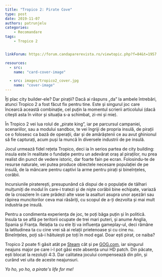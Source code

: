 ```yaml
---
title: "Tropico 2: Pirate Cove"
type: post
date: 2019-11-07
authors: patrunjelu
categories:
    - Recomandare
tags:
    - Tropico 2


linkForum: https://forum.candaparerevista.ro/viewtopic.php?f=84&t=1957

resources:
  - src: 
    name: "card-cover-image"

  - src: images/tropico2_cover.jpg
    name: "cover-image"
---
```


Îți plac city builder-ele? Dar pirații? Dacă ai răspuns „da” la ambele întrebări, atunci Tropico 2 a fost făcut fix pentru tine. Este și singurul joc care încearcă această combinație, cel puțin la momentul scrierii articolului (dacă citești asta în viitor și situația s-a schimbat, zi-mi și mie).

În Tropico 2 vei lua rolul de „pirate king”, iar pe parcursul campaniei, scenariilor, sau a modului sandbox, te vei îngriji de propria insulă, de pirații ce o folosesc ca bază de operații, dar și de amărăștenii ce au avut ghinionul să fie capturați, acum puși la muncă în diversele industrii de pe insulă.

Jocul urmează fidel rețeta Tropico, deci ia în serios partea de city building: insula este în realitate o fundație pentru un adevărat oraș al piraților, nu prea realist din punct de vedere istoric, dar foarte fain pe ecran. Folosindu-te de resurse naturale, vei putea produce obiectele necesare populației de pe insulă, de la mâncare pentru captivi la arme pentru pirați și bineînțeles, corăbii.

Incursiunile piraterești, presupunând că dispui de o populație de tâlhari mulțumiți de modul în care-i tratezi și de niște corăbii bine echipate, variază de la croaziere în care prădezi alte vase la asalturi asupra unor așezări sau răpirea muncitorilor ceva mai răsăriți, cu scopul de a-ți dezvolta și mai mult industria pe insulă.

Pentru a condimenta experiența de joc, te poți băga puțin și în politică. Insula ta se află pe teritorii ocupate de trei mari puteri, și anume Anglia, Spania și Franța. Relația ta cu ele îți va influența gameplay-ul, deci rămâne la latitudinea ta cu cine vrei să ai relații prietenoase și cu cine nu. Bineînțeles, poți să-i hăituiești pe toți în mod egal. Doar ești pirat, ce naiba?

Tropico 2 poate fi găsit atât pe [Steam](https://store.steampowered.com/app/33520/Tropico_Reloaded/) cât și pe [GOG.com](https://www.gog.com/game/tropico_reloaded), iar singurul neajuns major pe care i-l pot găsi este absența unui HD patch. Din păcate, ești blocat la rezoluții 4:3. Dar calitatea jocului compensează din plin, și curând vei uita de aceste neajunsuri.

*Yo ho, yo ho, a pirate's life for me!*
